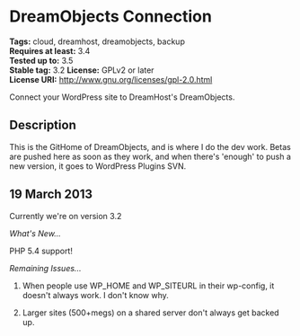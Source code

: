 # DreamObjects Connection #
**Tags:** cloud, dreamhost, dreamobjects, backup  
**Requires at least:** 3.4  
**Tested up to:** 3.5  
**Stable tag:** 3.2
**License:** GPLv2 or later  
**License URI:** http://www.gnu.org/licenses/gpl-2.0.html  

Connect your WordPress site to DreamHost's DreamObjects.

## Description ##

This is the GitHome of DreamObjects, and is where I do the dev work. Betas are pushed here as soon as they work, and when there's 'enough' to push a new version, it goes to WordPress Plugins SVN.

## 19 March 2013 ##

Currently we're on version 3.2 

<em>What's New...</em>

PHP 5.4 support!

<em>Remaining Issues...</em>

1) When people use WP_HOME and WP_SITEURL in their wp-config, it doesn't always work. I don't know why.

2) Larger sites (500+megs) on a shared server don't always get backed up.